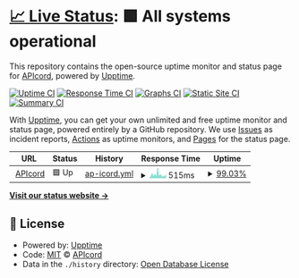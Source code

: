# [📈 Live Status](https://APIcord.github.io/status): <!--live status--> **🟩 All systems operational**

This repository contains the open-source uptime monitor and status page for [APIcord](https://apicord.github.io), powered by [Upptime](https://github.com/upptime/upptime).

[![Uptime CI](https://github.com/APIcord/status/workflows/Uptime%20CI/badge.svg)](https://github.com/APIcord/status/actions?query=workflow%3A%22Uptime+CI%22)
[![Response Time CI](https://github.com/APIcord/status/workflows/Response%20Time%20CI/badge.svg)](https://github.com/APIcord/status/actions?query=workflow%3A%22Response+Time+CI%22)
[![Graphs CI](https://github.com/APIcord/status/workflows/Graphs%20CI/badge.svg)](https://github.com/APIcord/status/actions?query=workflow%3A%22Graphs+CI%22)
[![Static Site CI](https://github.com/APIcord/status/workflows/Static%20Site%20CI/badge.svg)](https://github.com/APIcord/status/actions?query=workflow%3A%22Static+Site+CI%22)
[![Summary CI](https://github.com/APIcord/status/workflows/Summary%20CI/badge.svg)](https://github.com/APIcord/status/actions?query=workflow%3A%22Summary+CI%22)

With [Upptime](https://upptime.js.org), you can get your own unlimited and free uptime monitor and status page, powered entirely by a GitHub repository. We use [Issues](https://github.com/APIcord/status/issues) as incident reports, [Actions](https://github.com/APIcord/status/actions) as uptime monitors, and [Pages](https://APIcord.github.io/status) for the status page.

<!--start: status pages-->
<!-- This summary is generated by Upptime (https://github.com/upptime/upptime) -->
<!-- Do not edit this manually, your changes will be overwritten -->
<!-- prettier-ignore -->
| URL | Status | History | Response Time | Uptime |
| --- | ------ | ------- | ------------- | ------ |
| <img alt="" src="https://apicord.github.io/imgs/apicord.jpeg" height="13"> [APIcord](https://apidiscord.l64.repl.co) | 🟩 Up | [ap-icord.yml](https://github.com/APIcord/status/commits/HEAD/history/ap-icord.yml) | <details><summary><img alt="Response time graph" src="./graphs/ap-icord/response-time-week.png" height="20"> 515ms</summary><br><a href="https://APIcord.github.io/status/history/ap-icord"><img alt="Response time 1757" src="https://img.shields.io/endpoint?url=https%3A%2F%2Fraw.githubusercontent.com%2FAPIcord%2Fstatus%2FHEAD%2Fapi%2Fap-icord%2Fresponse-time.json"></a><br><a href="https://APIcord.github.io/status/history/ap-icord"><img alt="24-hour response time 536" src="https://img.shields.io/endpoint?url=https%3A%2F%2Fraw.githubusercontent.com%2FAPIcord%2Fstatus%2FHEAD%2Fapi%2Fap-icord%2Fresponse-time-day.json"></a><br><a href="https://APIcord.github.io/status/history/ap-icord"><img alt="7-day response time 515" src="https://img.shields.io/endpoint?url=https%3A%2F%2Fraw.githubusercontent.com%2FAPIcord%2Fstatus%2FHEAD%2Fapi%2Fap-icord%2Fresponse-time-week.json"></a><br><a href="https://APIcord.github.io/status/history/ap-icord"><img alt="30-day response time 1530" src="https://img.shields.io/endpoint?url=https%3A%2F%2Fraw.githubusercontent.com%2FAPIcord%2Fstatus%2FHEAD%2Fapi%2Fap-icord%2Fresponse-time-month.json"></a><br><a href="https://APIcord.github.io/status/history/ap-icord"><img alt="1-year response time 1757" src="https://img.shields.io/endpoint?url=https%3A%2F%2Fraw.githubusercontent.com%2FAPIcord%2Fstatus%2FHEAD%2Fapi%2Fap-icord%2Fresponse-time-year.json"></a></details> | <details><summary><a href="https://APIcord.github.io/status/history/ap-icord">99.03%</a></summary><a href="https://APIcord.github.io/status/history/ap-icord"><img alt="All-time uptime 93.75%" src="https://img.shields.io/endpoint?url=https%3A%2F%2Fraw.githubusercontent.com%2FAPIcord%2Fstatus%2FHEAD%2Fapi%2Fap-icord%2Fuptime.json"></a><br><a href="https://APIcord.github.io/status/history/ap-icord"><img alt="24-hour uptime 98.69%" src="https://img.shields.io/endpoint?url=https%3A%2F%2Fraw.githubusercontent.com%2FAPIcord%2Fstatus%2FHEAD%2Fapi%2Fap-icord%2Fuptime-day.json"></a><br><a href="https://APIcord.github.io/status/history/ap-icord"><img alt="7-day uptime 99.03%" src="https://img.shields.io/endpoint?url=https%3A%2F%2Fraw.githubusercontent.com%2FAPIcord%2Fstatus%2FHEAD%2Fapi%2Fap-icord%2Fuptime-week.json"></a><br><a href="https://APIcord.github.io/status/history/ap-icord"><img alt="30-day uptime 92.73%" src="https://img.shields.io/endpoint?url=https%3A%2F%2Fraw.githubusercontent.com%2FAPIcord%2Fstatus%2FHEAD%2Fapi%2Fap-icord%2Fuptime-month.json"></a><br><a href="https://APIcord.github.io/status/history/ap-icord"><img alt="1-year uptime 93.75%" src="https://img.shields.io/endpoint?url=https%3A%2F%2Fraw.githubusercontent.com%2FAPIcord%2Fstatus%2FHEAD%2Fapi%2Fap-icord%2Fuptime-year.json"></a></details>

<!--end: status pages-->

[**Visit our status website →**](https://APIcord.github.io/status)

## 📄 License

- Powered by: [Upptime](https://github.com/upptime/upptime)
- Code: [MIT](./LICENSE) © [APIcord](https://apicord.github.io)
- Data in the `./history` directory: [Open Database License](https://opendatacommons.org/licenses/odbl/1-0/)
